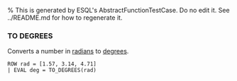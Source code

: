 % This is generated by ESQL's AbstractFunctionTestCase. Do no edit it. See ../README.md for how to regenerate it.

### TO DEGREES
Converts a number in [radians](https://en.wikipedia.org/wiki/Radian) to [degrees](https://en.wikipedia.org/wiki/Degree_(angle)).

```esql
ROW rad = [1.57, 3.14, 4.71]
| EVAL deg = TO_DEGREES(rad)
```
